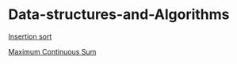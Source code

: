 # Data-structures-and-Algorithms

[Insertion sort](https://github.com/vishnuvardhan2005/Data-structures-and-Algorithms/blob/master/Sorting/insertionSort.cpp)

[Maximum Continuous Sum](https://github.com/vishnuvardhan2005/Data-structures-and-Algorithms/blob/master/Array/MaxSumSubArray.cpp)
